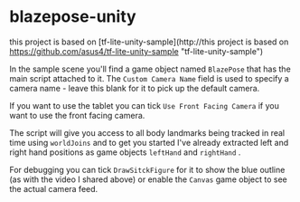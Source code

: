 # blazepose-unity
this project is based on [tf-lite-unity-sample](http://this project is based on https://github.com/asus4/tf-lite-unity-sample "tf-lite-unity-sample")

In the sample scene you'll find a game object named `BlazePose`  that has the main script attached to it. 
The `Custom Camera Name` field is used to specify a camera name - leave this blank for it to pick up the default camera.

If you want to use the tablet you can tick `Use Front Facing Camera`  if you want to use the front facing camera.

The script will give you access to all body landmarks being tracked in real time using `worldJoins`  and to get you started I've already extracted left and right hand positions as game objects `leftHand`  and `rightHand` .


For debugging you can tick `DrawSitckFigure` for it to show the blue outline (as with the video I shared above) or enable the `Canvas`  game object to see the actual camera feed.
